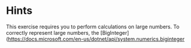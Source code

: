 # Hints

This exercise requires you to perform calculations on large numbers. To correctly represent large numbers, the
[BigInteger](https://docs.microsoft.com/en-us/dotnet/api/system.numerics.biginteger
